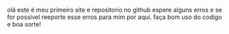 olá este é meu primeiro site e repositorio no github 
espere alguns erros e se for possivel reeporte esse erros para mim por aqui.
faça bom uso do codigo e boa sorte!